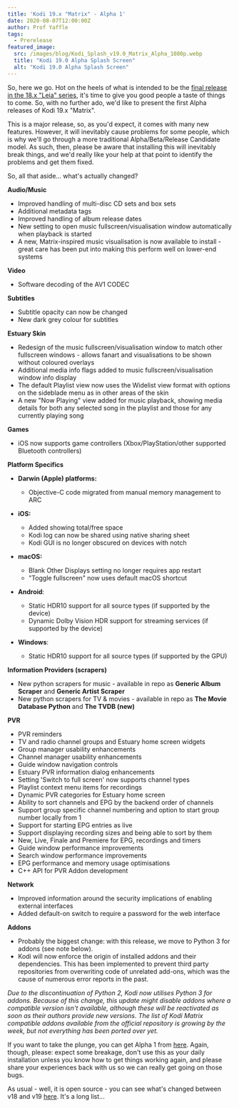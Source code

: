 ```yaml
---
title: 'Kodi 19.x "Matrix" - Alpha 1'
date: 2020-08-07T12:00:00Z
author: Prof Yaffle
tags:
  - Prerelease
featured_image:
  src: /images/blog/Kodi_Splash_v19.0_Matrix_Alpha_1080p.webp
  title: "Kodi 19.0 Alpha Splash Screen"
  alt: "Kodi 19.0 Alpha Splash Screen"
---
```


So, here we go. Hot on the heels of what is intended to be the [final release in the 18.x "Leia" series](https://kodi.tv/article/kodi-leia-188-release), it's time to give you good people a taste of things to come. So, with no further ado, we'd like to present the first Alpha releases of Kodi 19.x "Matrix".

This is a major release, so, as you'd expect, it comes with many new features. However, it will inevitably cause problems for some people, which is why we'll go through a more traditional Alpha/Beta/Release Candidate model. As such, then, please be aware that installing this will inevitably break things, and we'd really like your help at that point to identify the problems and get them fixed.

So, all that aside... what's actually changed?

**Audio/Music**

- Improved handling of multi-disc CD sets and box sets
- Additional metadata tags
- Improved handling of album release dates
- New setting to open music fullscreen/visualisation window automatically when playback is started
- A new, Matrix-inspired music visualisation is now available to install - great care has been put into making this perform well on lower-end systems

**Video**

- Software decoding of the AV1 CODEC

**Subtitles**

- Subtitle opacity can now be changed
- New dark grey colour for subtitles

**Estuary Skin**

- Redesign of the music fullscreen/visualisation window to match other fullscreen windows - allows fanart and visualisations to be shown without coloured overlays
- Additional media info flags added to music fullscreen/visualisation window info display
- The default Playlist view now uses the Widelist view format with options on the sideblade menu as in other areas of the skin
- A new "Now Playing" view added for music playback, showing media details for both any selected song in the playlist and those for any currently playing song

**Games**

- iOS now supports game controllers (Xbox/PlayStation/other supported Bluetooth controllers)

**Platform Specifics**

- **Darwin (Apple) platforms:**

  - Objective-C code migrated from manual memory management to ARC

- **iOS:**

  - Added showing total/free space
  - Kodi log can now be shared using native sharing sheet
  - Kodi GUI is no longer obscured on devices with notch

- **macOS:**

  - Blank Other Displays setting no longer requires app restart
  - "Toggle fullscreen" now uses default macOS shortcut

- **Android**:

  - Static HDR10 support for all source types (if supported by the device)
  - Dynamic Dolby Vision HDR support for streaming services (if supported by the device)

- **Windows**:
  - Static HDR10 support for all source types (if supported by the GPU)

**Information Providers (scrapers)**

- New python scrapers for music - available in repo as **Generic Album Scraper** and **Generic Artist Scraper**
- New python scrapers for TV & movies - available in repo as **The Movie Database Python** and **The TVDB (new)**

**PVR**

- PVR reminders
- TV and radio channel groups and Estuary home screen widgets
- Group manager usability enhancements
- Channel manager usability enhancements
- Guide window navigation controls
- Estuary PVR information dialog enhancements
- Setting 'Switch to full screen' now supports channel types
- Playlist context menu items for recordings
- Dynamic PVR categories for Estuary home screen
- Ability to sort channels and EPG by the backend order of channels
- Support group specific channel numbering and option to start group number locally from 1
- Support for starting EPG entries as live
- Support displaying recording sizes and being able to sort by them
- New, Live, Finale and Premiere for EPG, recordings and timers
- Guide window performance improvements
- Search window performance improvements
- EPG performance and memory usage optimisations
- C++ API for PVR Addon development

**Network**

- Improved information around the security implications of enabling external interfaces
- Added default-on switch to require a password for the web interface

**Addons**

- Probably the biggest change: with this release, we move to Python 3 for addons (see note below).
- Kodi will now enforce the origin of installed addons and their dependencies. This has been implemented to prevent third party repositories from overwriting code of unrelated add-ons, which was the cause of numerous error reports in the past.

_Due to the discontinuation of Python 2, Kodi now utilises Python 3 for addons. Because of this change, this update might disable addons where a compatible version isn't available, although these will be reactivated as soon as their authors provide new versions. The list of Kodi Matrix compatible addons available from the official repository is growing by the week, but not everything has been ported over yet._

If you want to take the plunge, you can get Alpha 1 from [here](https://mirrors.kodi.tv/snapshots/). Again, though, please: expect some breakage, don't use this as your daily installation unless you know how to get things working again, and please share your experiences back with us so we can really get going on those bugs.

As usual - well, it is open source - you can see what's changed between v18 and v19 [here](https://github.com/xbmc/xbmc/compare/Leia...19.0a1-Matrix). It's a long list...
